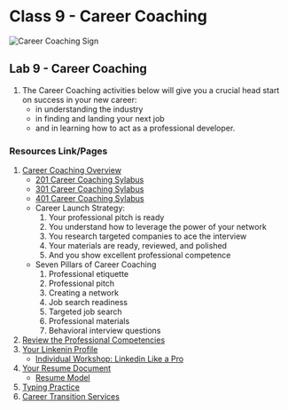 # Class 9 - Career Coaching

![Career Coaching Sign](https://encrypted-tbn0.gstatic.com/images?q=tbn:ANd9GcTbZYFNxClYxzzEhZm9YaQLj2U02y8Mzs57JrxZ4R7uunJwga0bHVPRBdGwcKpkP26JG8Y&usqp=CAU)

## Lab 9 - Career Coaching

1. The Career Coaching activities below will give you a crucial head start on success in your new career:
   - in understanding the industry
   - in finding and landing your next job
   - and in learning how to act as a professional developer.

### Resources Link/Pages

1. [Career Coaching Overview](https://codefellows.github.io/common_curriculum/career_coaching/)
   - [201 Career Coaching Sylabus](https://codefellows.github.io/common_curriculum/career_coaching/201/)
   - [301 Career Coaching Sylabus](https://codefellows.github.io/common_curriculum/career_coaching/301/)
   - [401 Career Coaching Sylabus](https://codefellows.github.io/common_curriculum/career_coaching/401/)
   - Career Launch Strategy:
     1. Your professional pitch is ready
     2. You understand how to leverage the power of your network
     3. You research targeted companies to ace the interview
     4. Your materials are ready, reviewed, and polished
     5. And you show excellent professional competence
   - Seven Pillars of Career Coaching
     1. Professional etiquette
     2. Professional pitch
     3. Creating a network
     4. Job search readiness
     5. Targeted job search
     6. Professional materials
     7. Behavioral interview questions
2. [Review the Professional Competencies](https://codefellows.github.io/common_curriculum/career_coaching/common/professional-competencies)
3. [Your Linkenin Profile](https://codefellows.github.io/common_curriculum/career_coaching/201/prepare-your-linkedin)
   - [Individual Workshop: Linkedin Like a Pro](https://docs.google.com/presentation/d/1QHDvGUTWYyxGt_x49SEiw5Z9vzsu5fCHgDeZgRWXKMs/edit#slide=id.ge1be392f3b_2_216)
4. [Your Resume Document](https://codefellows.github.io/common_curriculum/career_coaching/102/prepare-your-resume)
   - [Resume Model](https://docs.google.com/drawings/d/1JlbA8PBqRfC_Nj4hpyduIlPUar8YjT-GzgvSCaojojA/edit)
5. [Typing Practice](https://www.keybr.com/)
6. [Career Transition Services](https://www.codefellows.org/get-a-software-development-job/)